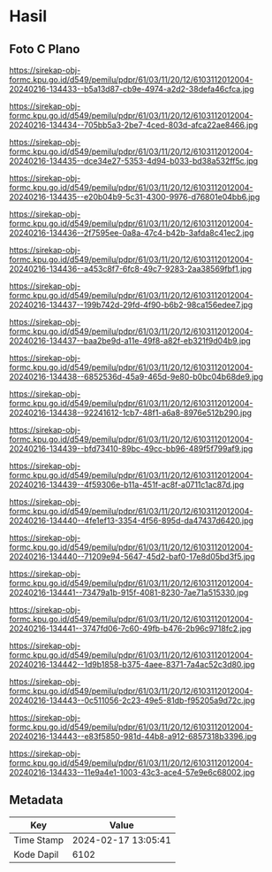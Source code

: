 # Hasil

## Foto C Plano

https://sirekap-obj-formc.kpu.go.id/d549/pemilu/pdpr/61/03/11/20/12/6103112012004-20240216-134433--b5a13d87-cb9e-4974-a2d2-38defa46cfca.jpg

https://sirekap-obj-formc.kpu.go.id/d549/pemilu/pdpr/61/03/11/20/12/6103112012004-20240216-134434--705bb5a3-2be7-4ced-803d-afca22ae8466.jpg

https://sirekap-obj-formc.kpu.go.id/d549/pemilu/pdpr/61/03/11/20/12/6103112012004-20240216-134435--dce34e27-5353-4d94-b033-bd38a532ff5c.jpg

https://sirekap-obj-formc.kpu.go.id/d549/pemilu/pdpr/61/03/11/20/12/6103112012004-20240216-134435--e20b04b9-5c31-4300-9976-d76801e04bb6.jpg

https://sirekap-obj-formc.kpu.go.id/d549/pemilu/pdpr/61/03/11/20/12/6103112012004-20240216-134436--2f7595ee-0a8a-47c4-b42b-3afda8c41ec2.jpg

https://sirekap-obj-formc.kpu.go.id/d549/pemilu/pdpr/61/03/11/20/12/6103112012004-20240216-134436--a453c8f7-6fc8-49c7-9283-2aa38569fbf1.jpg

https://sirekap-obj-formc.kpu.go.id/d549/pemilu/pdpr/61/03/11/20/12/6103112012004-20240216-134437--199b742d-29fd-4f90-b6b2-98ca156edee7.jpg

https://sirekap-obj-formc.kpu.go.id/d549/pemilu/pdpr/61/03/11/20/12/6103112012004-20240216-134437--baa2be9d-a11e-49f8-a82f-eb321f9d04b9.jpg

https://sirekap-obj-formc.kpu.go.id/d549/pemilu/pdpr/61/03/11/20/12/6103112012004-20240216-134438--6852536d-45a9-465d-9e80-b0bc04b68de9.jpg

https://sirekap-obj-formc.kpu.go.id/d549/pemilu/pdpr/61/03/11/20/12/6103112012004-20240216-134438--92241612-1cb7-48f1-a6a8-8976e512b290.jpg

https://sirekap-obj-formc.kpu.go.id/d549/pemilu/pdpr/61/03/11/20/12/6103112012004-20240216-134439--bfd73410-89bc-49cc-bb96-489f5f799af9.jpg

https://sirekap-obj-formc.kpu.go.id/d549/pemilu/pdpr/61/03/11/20/12/6103112012004-20240216-134439--4f59306e-b11a-451f-ac8f-a0711c1ac87d.jpg

https://sirekap-obj-formc.kpu.go.id/d549/pemilu/pdpr/61/03/11/20/12/6103112012004-20240216-134440--4fe1ef13-3354-4f56-895d-da47437d6420.jpg

https://sirekap-obj-formc.kpu.go.id/d549/pemilu/pdpr/61/03/11/20/12/6103112012004-20240216-134440--71209e94-5647-45d2-baf0-17e8d05bd3f5.jpg

https://sirekap-obj-formc.kpu.go.id/d549/pemilu/pdpr/61/03/11/20/12/6103112012004-20240216-134441--73479a1b-915f-4081-8230-7ae71a515330.jpg

https://sirekap-obj-formc.kpu.go.id/d549/pemilu/pdpr/61/03/11/20/12/6103112012004-20240216-134441--3747fd06-7c60-49fb-b476-2b96c9718fc2.jpg

https://sirekap-obj-formc.kpu.go.id/d549/pemilu/pdpr/61/03/11/20/12/6103112012004-20240216-134442--1d9b1858-b375-4aee-8371-7a4ac52c3d80.jpg

https://sirekap-obj-formc.kpu.go.id/d549/pemilu/pdpr/61/03/11/20/12/6103112012004-20240216-134443--0c511056-2c23-49e5-81db-f95205a9d72c.jpg

https://sirekap-obj-formc.kpu.go.id/d549/pemilu/pdpr/61/03/11/20/12/6103112012004-20240216-134443--e83f5850-981d-44b8-a912-6857318b3396.jpg

https://sirekap-obj-formc.kpu.go.id/d549/pemilu/pdpr/61/03/11/20/12/6103112012004-20240216-134433--11e9a4e1-1003-43c3-ace4-57e9e6c68002.jpg


## Metadata

| Key        | Value               |
| ---------- | ------------------- |
| Time Stamp | 2024-02-17 13:05:41 |
| Kode Dapil | 6102                |




